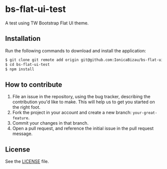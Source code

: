 # bs-flat-ui-test
A test using TW Bootstrap Flat UI theme.

## Installation
Run the following commands to download and install the application:

```sh
$ git clone git remote add origin git@github.com:IonicaBizau/bs-flat-ui-test.git bs-flat-ui-test
$ cd bs-flat-ui-test
$ npm install
```

## How to contribute

1. File an issue in the repository, using the bug tracker, describing the
   contribution you'd like to make. This will help us to get you started on the
   right foot.
2. Fork the project in your account and create a new branch:
   `your-great-feature`.
3. Commit your changes in that branch.
4. Open a pull request, and reference the initial issue in the pull request
   message.

## License
See the [LICENSE](./LICENSE) file.
